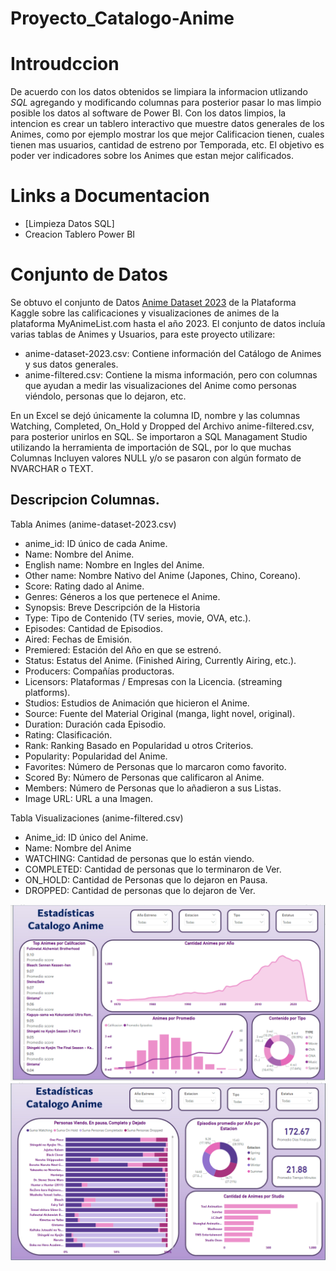 # Proyecto_Catalogo-Anime

# Introudccion
De acuerdo con los datos obtenidos se limpiara la informacion utlizando *SQL* agregando y modificando columnas para posterior pasar lo mas limpio posible los datos al software de Power BI.
Con los datos limpios, la intencion es crear un tablero interactivo que muestre datos generales de los Animes, como por ejemplo mostrar los que mejor Calificacion tienen, cuales tienen mas usuarios, cantidad de estreno por Temporada, etc.
El objetivo es poder ver indicadores sobre los Animes que estan mejor calificados.

# Links a Documentacion
  -  [Limpieza Datos SQL]
  -  Creacion Tablero Power BI

# Conjunto de Datos
Se obtuvo el conjunto de Datos [Anime Dataset 2023](https://www.kaggle.com/datasets/dbdmobile/myanimelist-dataset) de la Plataforma Kaggle sobre las calificaciones y visualizaciones de animes de la plataforma MyAnimeList.com hasta el año 2023. El conjunto de datos incluía varias tablas de Animes y Usuarios, para este proyecto utilizare: 
  - anime-dataset-2023.csv: Contiene información del Catálogo de Animes y sus datos generales.
  - anime-filtered.csv: Contiene la misma información, pero con columnas que ayudan a medir las visualizaciones del Anime como personas viéndolo, personas que lo dejaron, etc.

En un Excel se dejó únicamente la columna ID, nombre y las columnas Watching, Completed, On_Hold y Dropped del Archivo anime-filtered.csv, para posterior unirlos en SQL.
Se importaron a SQL Managament Studio utilizando la herramienta de importación de SQL, por lo que muchas Columnas Incluyen valores NULL y/o se pasaron con algún formato de NVARCHAR o TEXT.

## Descripcion Columnas.
Tabla Animes (anime-dataset-2023.csv)
  -  anime_id: ID único de cada Anime.
  -  Name: Nombre del Anime.
  -  English name: Nombre en Ingles del Anime.
  -  Other name: Nombre Nativo del Anime (Japones, Chino, Coreano).
  -  Score: Rating dado al Anime.
  -  Genres: Géneros a los que pertenece el Anime.
  -  Synopsis: Breve Descripción de la Historia
  -  Type: Tipo de Contenido (TV series, movie, OVA, etc.).
  -  Episodes: Cantidad de Episodios.
  -  Aired: Fechas de Emisión.
  -  Premiered: Estación del Año en que se estrenó.
  -  Status: Estatus del Anime. (Finished Airing, Currently Airing, etc.).
  -  Producers: Compañías productoras.
  -  Licensors: Plataformas / Empresas con la Licencia. (streaming platforms).
  -  Studios: Estudios de Animación que hicieron el Anime.
  -  Source: Fuente del Material Original (manga, light novel, original).
  -  Duration: Duración cada Episodio.
  -  Rating: Clasificación.
  -  Rank: Ranking Basado en Popularidad u otros Criterios.
  -  Popularity: Popularidad del Anime.
  -  Favorites: Número de Personas que lo marcaron como favorito.
  -  Scored By: Número de Personas que calificaron al Anime.
  -  Members: Número de Personas que lo añadieron a sus Listas.
  -  Image URL: URL a una Imagen.
 
Tabla Visualizaciones (anime-filtered.csv)
  - Anime_id: ID único del Anime.
  - Name: Nombre del Anime
  - WATCHING: Cantidad de personas que lo están viendo.
  - COMPLETED: Cantidad de personas que lo terminaron de Ver.
  - ON_HOLD: Cantidad de Personas que lo dejaron en Pausa.
  - DROPPED: Cantidad de personas que lo dejaron de Ver. 

![Tablero Final](Imagenes/Pagina_1.png)
![Tablero Final](Imagenes/Pagina_3.png)
